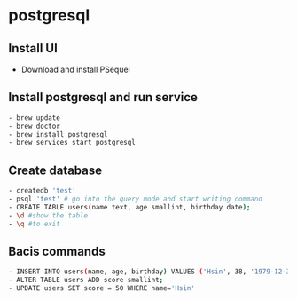 # postgresql

## Install UI
- Download and install PSequel

## Install postgresql and run service
```bash
- brew update
- brew doctor
- brew install postgresql
- brew services start postgresql
```

## Create database
```bash
- createdb 'test'  
- psql 'test' # go into the query mode and start writing command
- CREATE TABLE users(name text, age smallint, birthday date);
- \d #show the table
- \q #to exit
```

## Bacis commands
```bash
- INSERT INTO users(name, age, birthday) VALUES ('Hsin', 38, '1979-12-31');
- ALTER TABLE users ADD score smallint;
- UPDATE users SET score = 50 WHERE name='Hsin'
```


